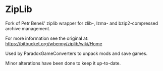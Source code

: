 # ZipLib
Fork of Petr Beneš' ziplib wrapper for zlib-, lzma- and bzip2-compressed archive management.

For more information see the original at: https://bitbucket.org/wbenny/ziplib/wiki/Home

Used by ParadoxGameConverters to unpack mods and save games.

Minor alterations have been done to keep it up-to-date.
